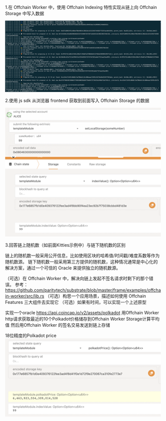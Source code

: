 

1.在 Offchain Worker 中，使用 Offchain Indexing 特性实现从链上向 Offchain Storage 中写入数据

![image](https://github.com/sevenshi/substrate_study/blob/main/offchain-worker/WX20220922-160320%402x.png)


2.使用 js sdk 从浏览器 frontend 获取到前面写入 Offchain Storage 的数据

![image](https://github.com/sevenshi/substrate_study/blob/main/offchain-worker/WX20220924-211756@2x.png)
![image](https://github.com/sevenshi/substrate_study/blob/main/offchain-worker/WX20220924-211830@2x.png)


3.回答链上随机数（如前面Kitties示例中）与链下随机数的区别

链上的随机数一般采用公开信息，比如使用区块的哈希值/时间戳/难度系数等作为随机数源。
链下随机数一般采用第三方提供的随机数，这种情况通常是中心化的解决方案，通过一个可信的 Oracle 来提供独立的随机数源。



（可选）在 Offchain Worker 中，解决向链上发起不签名请求时剩下的那个错误。
参考：https://github.com/paritytech/substrate/blob/master/frame/examples/offchain-worker/src/lib.rs
（可选）构思一个应用场景，描述如何使用 Offchain Features 三大组件去实现它
（可选）如果有时间，可以实现一个上述原型


实现一个oracle
https://api.coincap.io/v2/assets/polkadot
用Offchain Worker http请求获取最近的10个Polkadot价格储存到Offchain Worker Storage计算平均值
然后用Offchain  Worker 的签名交易发送到链上存储

18位精度的Polkadot price
![image](https://github.com/sevenshi/substrate_study/blob/main/offchain-worker/WX20220924-211856@2x.png)